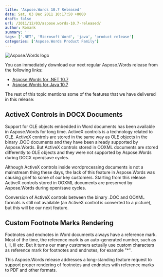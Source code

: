 ```yaml
---
title: 'Aspose.Words 10.7 Released'
date: Sat, 03 Dec 2011 10:17:50 +0000
draft: false
url: /2011/12/03/aspose.words-10.7-released/
author: Romank
summary: ''
tags: ['.NET', 'Microsoft Word', 'java', 'product release']
categories: ['Aspose.Words Product Family']
---
```


![Aspose.Words logo][1]

You can immediately download our next regular Aspose.Words release from the following links:

*   [Aspose.Words for .NET 10.7][2]
*   [Aspose.Words for Java 10.7][3]

The rest of this topic mentions some of the features that we have delivered in this release:

## ActiveX Controls in DOCX Documents

Support for OLE objects embedded in Word documents has been available in Aspose.Words for long time. ActiveX controls is a technology related to OLE. ActiveX controls are stored in the same way as OLE objects in the binary .DOC documents and they have been already supported by Aspose.Words. But ActiveX controls stored in OOXML documents are stored differently to OLE objects and they were not supported by Aspose.Words during DOCX open/save cycles.

Although ActiveX controls inside wordprocessing documents is not a mainstream thing these days, the lack of this feature in Aspose.Words was causing grief to some of our key customers. Starting from this release ActiveX controls stored in OOXML documents are preserved by Aspose.Words during open/save cycles.

Conversion of ActiveX controls between the binary .DOC and OOXML formats is still not available (an ActiveX control is converted to a picture), but this will be our next feature.

## Custom Footnote Marks Rendering

Footnotes and endnotes in Word documents always have a reference mark. Most of the time, the reference mark is an auto-generated number, such as i, ii, iii etc. But it turns our many customers actually use custom characters as reference mark for footnotes and endnotes, for example "\*".

This Aspose.Words release addresses a long-standing feature request to support proper rendering of footnotes and endnotes with reference marks to PDF and other formats.




[1]: http://www.aspose.com/Images/aspose.words-logo2.jpg
[2]: http://www.aspose.com/community/files/51/.net-components/aspose.words-for-.net/category1188.aspx
[3]: http://www.aspose.com/community/files/72/java-components/aspose.words-for-java/category1378.aspx




